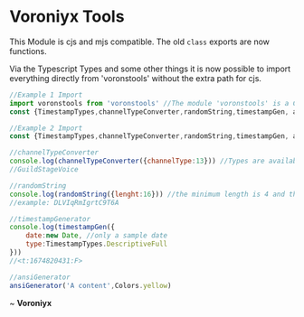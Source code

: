 # Voroniyx Tools

This Module is cjs and mjs compatible.
The old `class` exports are now functions.

Via the Typescript Types and some other things it is now possible to import everything directly from 'voronstools' without the extra path for cjs.
```js
//Example 1 Import
import voronstools from 'voronstools' //The module 'voronstools' is a CommonJS module that may not support all module.exports as named exports.
const {TimestampTypes,channelTypeConverter,randomString,timestampGen, ansiGenerator, Colors} = voronstools

//Example 2 Import
const {TimestampTypes,channelTypeConverter,randomString,timestampGen, ansiGenerator, Colors} = require('voronstools')

//channelTypeConverter
console.log(channelTypeConverter({channelType:13})) //Types are available via Intellisense 
//GuildStageVoice

//randomString
console.log(randomString({lenght:16})) //the minimum length is 4 and the maximum length is 46
//example: DLVIqRmIgrtC9T6A

//timestampGenerator
console.log(timestampGen({
    date:new Date, //only a sample date
    type:TimestampTypes.DescriptiveFull 
}))
//<t:1674820431:F>

//ansiGenerator
ansiGenerator('A content',Colors.yellow)
```

~ **Voroniyx**
